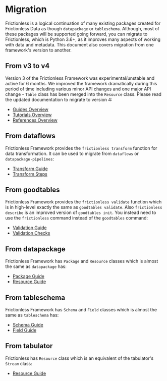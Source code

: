 # Migration

Frictionless is a logical continuation of many existing packages created for Frictionless Data as though `datapackage` or `tableschema`. Although, most of these packages will be supported going forward, you can migrate to Frictionless, which is Python 3.6+, as it improves many aspects of working with data and metadata. This document also covers migration from one framework's version to another.

## From v3 to v4

Version 3 of the Frictionless Framework was experimental/unstable and active for 6 months. We improved the framework dramatically during this period of time including various minor API changes and one major API change - `Table` class has been merged into the `Resource` class. Please read the updated documentation to migrate to version 4:
- [Guides Overview](../guides/guides-overview.md)
- [Tutorials Overview](../tutorials/tutorials-overview.md)
- [References Overview](../references/references-overview.md)

## From dataflows

Frictionless Framework provides the `frictionless transform` function for data transformation. It can be used to migrate from `dataflows` or `datapackage-pipelines`:
- [Transform Guide](../guides/transform-guide.md)
- [Transform Steps](../guides/transform-steps.md)

## From goodtables

Frictionless Framework provides the `frictionless validate` function which is in high-level exactly the same as `goodtables validate`. Also `frictionless describe` is an improved version of `goodtables init`. You instead need to use the `frictionless` command instead of the `goodtables` command:
- [Validation Guide](../guides/validation-guide.md)
- [Validation Checks](../guides/validation-checks.md)

## From datapackage

Frictionless Framework has `Package` and `Resource` classes which is almost the same as `datapackage` has:
- [Package Guide](../guides/framework/package-guide.md)
- [Resource Guide](../guides/framework/resource-guide.md)

## From tableschema

Frictionless Framework has `Schema` and `Field` classes which is almost the same as `tableschema` has:
- [Schema Guide](../guides/framework/schema-guide.md)
- [Field Guide](../guides/framework/field-guide.md)

## From tabulator

Frictionless has `Resource` class which is an equivalent of the tabulator's `Stream` class:
- [Resource Guide](../guides/framework/resource-guide.md)

